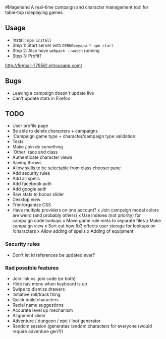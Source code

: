 #Magehand
A real-time campaign and character management tool for table-top roleplaying games.

## Usage
- Install: `npm install`
- Step 1: Start server with `DEBUG=myapp:* npm start`
- Step 2: Also have `webpack --watch` running
- Step 3: Profit?

http://fireball-179561.nitrousapp.com/


## Bugs
- Leaving a campaign doesn't update live
- Can't update stats in Firefox

## TODO
- User profile page
- Be able to delete characters + campaigns
- !Campaign game type + character/campaign type validation
- Tests
- Make /join do something
- 'Other' race and class
- Authenticate character views
- Saving throws
- Allow skills to be selectable from class chooser pane
- Add security rules
- Add all spells
- Add facebook auth
- Add google auth
- Raw stats to bonus slider
- Desktop view
- Trim/organize CSS
- Have multiple providers on one account?
x Join campaign modal colors are weird (and probably others)
x Use indexes (not priority) for campaign code lookups
x Move game rule meta to separate files
x Make campaign view
x Sort out how fb3 effects user storage for lookups on /characters
x Allow adding of spells
x Adding of equipment


### Security rules
- Don't let id references be updated ever?


### Rad possible features
- Join link vs. join code (or both)
- Hide nav menu when keyboard is up
- Swipe to dismiss drawers
- Initiative roll/track thing
- Quick build characters
- Racial name suggestions
- Accurate level up mechanism
- Alignment slider
- Adventure / dungeon / npc / loot generator
- Random session (generates random characters for everyone (would require adventure gen?))
